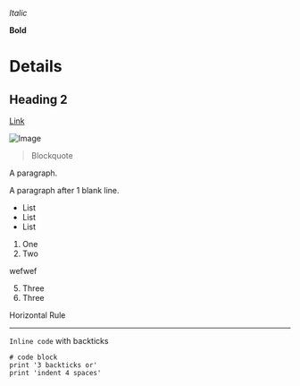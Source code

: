 ﻿*Italic*

**Bold**

# Details

## Heading 2

[Link](http://a.com)

![Image](http://url/a.png)

> Blockquote

A paragraph.

A paragraph after 1 blank line.

* List
* List
* List

1. One
2. Two

wefwef

5. Three
5. Three

Horizontal Rule

---

`Inline code` with backticks

```
# code block
print '3 backticks or'
print 'indent 4 spaces'
```

